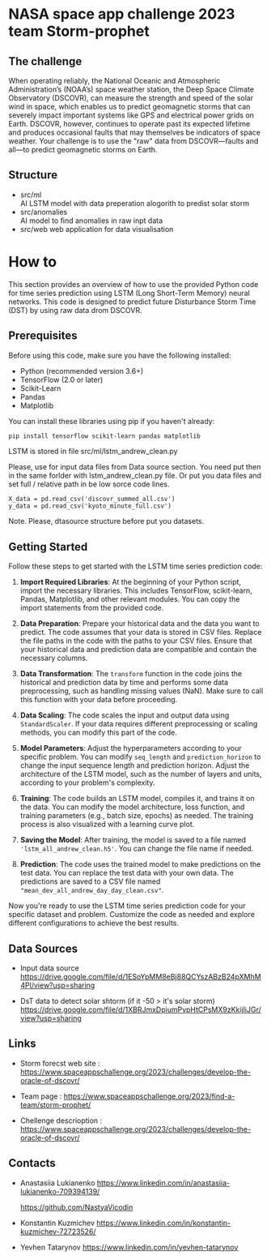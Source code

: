 # NASA space app challenge 2023 team Storm-prophet

## The challenge 
When operating reliably, the National Oceanic and Atmospheric Administration’s (NOAA’s) space weather station, the Deep Space Climate Observatory (DSCOVR), can measure the strength and speed of the solar wind in space, which enables us to predict geomagnetic storms that can severely impact important systems like GPS and electrical power grids on Earth. DSCOVR, however, continues to operate past its expected lifetime and produces occasional faults that may themselves be indicators of space weather. Your challenge is to use the "raw" data from DSCOVR—faults and all—to predict geomagnetic storms on Earth.

## Structure 
- src/ml    
    AI LSTM model with data preperation alogorith to predist solar storm 
- src/anomalies    
    AI model to find anomalies in raw inpt data
- src/web
    web application for data visualisation


# How to

This section provides an overview of how to use the provided Python code for time series prediction using LSTM (Long Short-Term Memory) neural networks. This code is designed to predict future Disturbance Storm Time (DST) by using raw data drom DSCOVR.

## Prerequisites

Before using this code, make sure you have the following installed:

- Python (recommended version 3.6+)
- TensorFlow (2.0 or later)
- Scikit-Learn
- Pandas
- Matplotlib

You can install these libraries using pip if you haven't already:

```bash
pip install tensorflow scikit-learn pandas matplotlib
```

LSTM is stored in file src/ml/lstm_andrew_clean.py

Please, use for input data files from Data source section. You need put then in the same forlder with lstm_andrew_clean.py file. 
Or put you data files and set full / relative path in be low sorce code lines. 

```puthon
X_data = pd.read_csv('discovr_summed_all.csv')
y_data = pd.read_csv('kyoto_minute_full.csv')
```

Note. Please, dtasource structure before put you datasets.

## Getting Started

Follow these steps to get started with the LSTM time series prediction code:

1. **Import Required Libraries**: At the beginning of your Python script, import the necessary libraries. This includes TensorFlow, scikit-learn, Pandas, Matplotlib, and other relevant modules. You can copy the import statements from the provided code.

2. **Data Preparation**: Prepare your historical data and the data you want to predict. The code assumes that your data is stored in CSV files. Replace the file paths in the code with the paths to your CSV files. Ensure that your historical data and prediction data are compatible and contain the necessary columns.

3. **Data Transformation**: The `transform` function in the code joins the historical and prediction data by time and performs some data preprocessing, such as handling missing values (NaN). Make sure to call this function with your data before proceeding.

4. **Data Scaling**: The code scales the input and output data using `StandardScaler`. If your data requires different preprocessing or scaling methods, you can modify this part of the code.

5. **Model Parameters**: Adjust the hyperparameters according to your specific problem. You can modify `seq_length` and `prediction_horizon` to change the input sequence length and prediction horizon. Adjust the architecture of the LSTM model, such as the number of layers and units, according to your problem's complexity.

6. **Training**: The code builds an LSTM model, compiles it, and trains it on the data. You can modify the model architecture, loss function, and training parameters (e.g., batch size, epochs) as needed. The training process is also visualized with a learning curve plot.

7. **Saving the Model**: After training, the model is saved to a file named `'lstm_all_andrew_clean.h5'`. You can change the file name if needed.

8. **Prediction**: The code uses the trained model to make predictions on the test data. You can replace the test data with your own data. The predictions are saved to a CSV file named `"mean_dev_all_andrew_day_day_clean.csv"`.

Now you're ready to use the LSTM time series prediction code for your specific dataset and problem. Customize the code as needed and explore different configurations to achieve the best results.


## Data Sources
- Input data source
   https://drive.google.com/file/d/1ESoYpMM8eBj88QCYszABzB24pXMhM4Pl/view?usp=sharing

- DsT data to detect solar shtorm (if it -50 > it's solar storm)
  https://drive.google.com/file/d/1XBRJmxDpiumPvpHtCPsMX9zKkijIiJGr/view?usp=sharing


## Links 
- Storm forecst web site :
https://www.spaceappschallenge.org/2023/challenges/develop-the-oracle-of-dscovr/

- Team page :
https://www.spaceappschallenge.org/2023/find-a-team/storm-prophet/  

- Chellenge descrioption :
https://www.spaceappschallenge.org/2023/challenges/develop-the-oracle-of-dscovr/

## Contacts

- Anastasiia Lukianenko
  https://www.linkedin.com/in/anastasiia-lukianenko-709394139/

  https://github.com/NastyaVicodin 

- Konstantin Kuzmichev
  https://www.linkedin.com/in/konstantin-kuzmichev-72723526/

- Yevhen Tatarynov
  https://www.linkedin.com/in/yevhen-tatarynov
